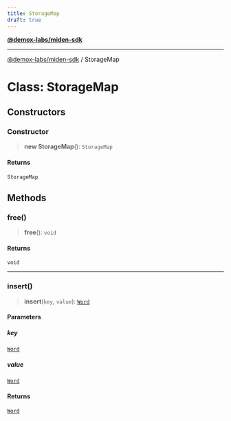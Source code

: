 ```yaml
---
title: StorageMap
draft: true
---
```


[**@demox-labs/miden-sdk**](../index)

***

[@demox-labs/miden-sdk](../index) / StorageMap

# Class: StorageMap

## Constructors

### Constructor

> **new StorageMap**(): `StorageMap`

#### Returns

`StorageMap`

## Methods

### free()

> **free**(): `void`

#### Returns

`void`

***

### insert()

> **insert**(`key`, `value`): [`Word`](Word)

#### Parameters

##### key

[`Word`](Word)

##### value

[`Word`](Word)

#### Returns

[`Word`](Word)
